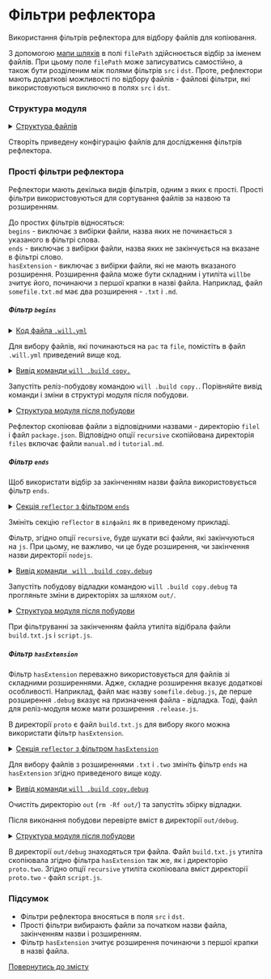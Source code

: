 # Фільтри рефлектора

Використання фільтрів рефлектора для відбору файлів для копіювання. 

З допомогою [мапи шляхів](ReflectorMapPaths.md#) в полі `filePath` здійснюється відбір за іменем файлів. При цьому поле `filePath` може записуватись самостійно, а також бути розділеним між полями фільтрів `src` i `dst`. Проте, рефлектори мають додаткові можливості по відбору файлів - файлові фільтри, які використовуються виключно в полях `src` i `dst`.  

### Структура модуля 

<details>
  <summary><u>Структура файлів</u></summary>

```
fileFilters
     ├── proto
     │     ├── proto.two
     │     │     └── script.js
     │     ├── files
     │     │     ├── manual.md
     │     │     └── tutorial.md
     │     ├── build.txt.js
     │     └── package.json   
     └── .will.yml       

```

</details>

Створіть приведену конфігурацію файлів для дослідження фільтрів рефлектора.  

### Прості фільтри рефлектора  

Рефлектори мають декілька видів фільтрів, одним з яких є прості. Прості фільтри використовуються для сортування файлів за назвою та розширенням.  

До простих фільтрів відносяться:  
`begins` - виключає з вибірки файли, назва яких не починається з указаного в фільтрі слова.  
`ends` - виключає з вибірки файли, назва яких не закінчується на вказане в фільтрі слово.  
`hasExtension` - виключає з вибірки файли, які не мають вказаного розширення. Розширення файла може бути складним і утиліта `willbe` зчитує його, починаючи з першої крапки в назві файла. Наприклад, файл `somefile.txt.md` має два розширення - `.txt` i `.md`.  

##### Фільтр `begins`

<details>
  <summary><u>Код файла <code>.will.yml</code></u></summary>

```yaml

about :
  name : filters
  description : "To use reflector filter"
  version : 0.0.1

path :

  in : '.'
  out : 'out'
  proto : './proto'
  out.debug :
    path : './out/debug'
    criterion :
      debug : 1
  out.release :
    path : './out/release'
    criterion :
      debug : 0

reflector :

  reflect.copy.:
    recursive: 2
    src:
      filePath: ./proto
      begins:
        - 'pac'
        - 'file'
    dst:
      filePath: path::out.*=1
    criterion:
      debug: [ 0,1 ]

step :

  reflect.copy :
    inherit : predefined.reflect
    reflector : reflect.*
    criterion :
       debug : [ 0,1 ]

build :

  copy :
    criterion :
      debug : [ 0,1 ]
    steps :
      - reflect.*

```

</details>

Для вибору файлів, які починаються на `pac` та `file`, помістіть в файл `.will.yml` приведений вище код. 

<details>
  <summary><u>Вивід команди <code>will .build copy.</code></u></summary>

```
[user@user ~]$ will .build copy.
...
 Building copy.
   + reflect.copy. reflected 5 files /path_to_file/ : out/release <- proto in 0.416s
  Built copy. in 0.463s

```

</details>

Запустіть реліз-побудову командою `will .build copy.`. Порівняйте вивід команди і зміни в структурі модуля після побудови.

<details>
  <summary><u>Структура модуля після побудови</u></summary>

```
fileFilters
     ├── proto
     │     ├── proto.two
     │     │     └── script.js
     │     ├── files
     │     │     ├── manual.md
     │     │     └── tutorial.md
     │     ├── build.txt.js
     │     └── package.json  
     ├── out
     │     └── release
     │            ├── files
     │            │     ├── manual.md
     │            │     └── tutorial.md
     │            └── package.json  
     └── .will.yml       

```

</details>

Рефлектор скопіював файли з відповідними назвами - директорію `filel` і файл `package.json`. Відповідно опції `recursive` скопійована директорія `files` включає файли `manual.md` i `tutorial.md`.  

##### Фільтр `ends`

Щоб використати відбір за закінченням назви файла використовується фільтр `ends`.    

<details>
  <summary><u>Секція <code>reflector</code> з фільтром <code>ends</code></u></summary>

```yaml
reflector :

  reflect.copy.:
    recursive: 2
    src:
      filePath: ./proto
      ends: 'js'
    dst:
      filePath: path::out.*=1
    criterion:
      debug: [ 0,1 ]

```

</details>

Змініть секцію `reflector` в `вілфайлі` як в приведеному прикладі. 

Фільтр, згідно опції `recursive`, буде шукати всі файли, які закінчуються на `js`. При цьому, не важливо, чи це буде розширення, чи закінчення назви директорії `nodejs`.   

<details>
  <summary><u>Вивід команди <code> will .build copy.debug</code></u></summary>

```
[user@user ~]$ will .build copy.debug
...
 Building copy.debug
   + reflect.copy. reflected 4 files /path_to_file/ : out/debug <- proto in 0.316s
  Built copy. in 0.463s

```

</details>

Запустіть побудову відладки командою `will .build copy.debug` та прогляньте зміни в директоріях за шляхом `out/`.

<details>
  <summary><u>Структура модуля після побудови</u></summary>

```
fileFilters
     ├── proto
     │     ├── proto.two
     │     │     └── script.js
     │     ├── files
     │     │     ├── manual.md
     │     │     └── tutorial.md
     │     ├── build.txt.js
     │     └── package.json  
     ├── out
     │     ├── release
     │     └── debug
     │           ├── build.txt.js
     │           └── proto.two
     │                   └── script.js
     └── .will.yml       

```

</details>

При фільтруванні за закінченням файла утиліта відібрала файли `build.txt.js` i `script.js`. 

##### Фільтр `hasExtension`  

Фільтр `hasExtension` переважно використовується для файлів зі складними розширеннями. Адже, складне розширення вказує додаткові особливості. Наприклад, файл має назву `somefile.debug.js`, де перше розширення `.debug` вказує на призначення файла - відладка. Тоді, файл для реліз-модуля може мати розширення `.release.js`.  

В директорії `proto` є файл `build.txt.js` для вибору якого можна використати фільтр `hasExtension`.

<details>
  <summary><u>Секція <code>reflector</code> з фільтром <code>hasExtension</code></u></summary>

```yaml
reflector :

  reflect.copy.:
    recursive: 2
    src:
      filePath: ./proto
      hasExtension:
         - 'txt'
         - 'two'
    dst:
      filePath: path::out.*=1
    criterion:
      debug: [ 0,1 ]

```

</details>

Для вибору файлів з розширеннями `.txt` i `.two` змініть фільтр `ends` на `hasExtension` згідно приведеного вище коду.   

<details>
  <summary><u>Вивід команди <code>will .build copy.debug</code></u></summary>

```
[user@user ~]$ will .build copy.debug
...
 Building copy.
   + reflect.copy. reflected 4 files /path_to_file/ : out/release <- proto in 0.342s
  Built copy. in 0.384s

```

</details>

Очистіть директорію `out` (`rm -Rf out/`) та запустіть збірку відладки. 

Після виконання побудови перевірте вміст в директорії `out/debug`.

<details>
  <summary><u>Структура модуля після побудови</u></summary>

```
fileFilters
     ├── proto
     │     ├── proto.two
     │     │     └── script.js
     │     ├── files
     │     │     ├── manual.md
     │     │     └── tutorial.md
     │     ├── build.txt.js
     │     └── package.json  
     ├── out
     │     └── debug
     │           ├── build.txt.js
     │           └── proto.two
     │                   └── script.js 
     └── .will.yml       

```

</details>

В директорії `out/debug` знаходяться три файла. Файл `build.txt.js` утиліта скопіювала згідно фільтра `hasExtension` так же, як і директорію `proto.two`. Згідно опції `recursive` утиліта скопіювала вміст директорії `proto.two` - файл `script.js`. 

### Підсумок

- Фільтри рефлектора вносяться в поля `src` і `dst`.   
- Прості фільтри вибирають файли за початком назви файла, закінченням назви і розширенням.   
- Фільтр `hasExtension` зчитує розширення починаючи з першої крапки в назві файла.

[Повернутись до змісту](../README.md#tutorials)
